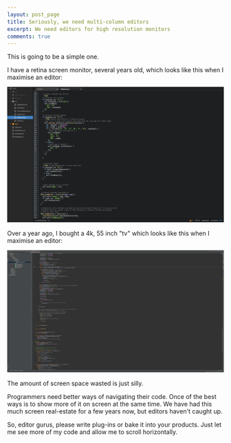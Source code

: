```yaml
---
layout: post_page
title: Seriously, we need multi-column editors
excerpt: We need editors for high resolution monitors
comments: true
---
```

This is going to be a simple one.

I have a retina screen monitor, several years old, which looks like this when I maximise an editor:

<img src="/assets/multicolumn/retina.png">


Over a year ago, I bought a 4k, 55 inch "tv" which looks like this when I maximise an editor:

<img src="/assets/multicolumn/4k.png">

The amount of screen space wasted is just silly.

Programmers need better ways of navigating their code. Once of the best ways is to show more of it on screen at the same time. We have had this much screen real-estate for a few years now, but editors haven't caught up.

So, editor gurus, please write plug-ins or bake it into your products. Just let me see more of my code and allow me to scroll horizontally.
